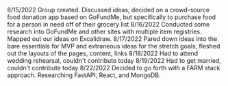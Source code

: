 8/15/2022
Group created. Discussed ideas, decided on a crowd-source food donation app based on GoFundMe, but specifically to purchase food for a person in need off of their grocery list
8/16/2022
Conducted some research into GoFundMe and other sites with multiple item registries. Mapped out our ideas on Excalidraw.
8/17/2022
Pared down ideas into the bare essentials for MVP and extraneous ideas for the stretch goals, fleshed out the layouts of the pages, content, links
8/18/2022
Had to attend wedding rehearsal, couldn't contribute today
8/19/2022
Had to get married, couldn't contribute today
8/22/2022
Decided to go forth with a FARM stack approach. Researching FastAPI, React, and MongoDB.